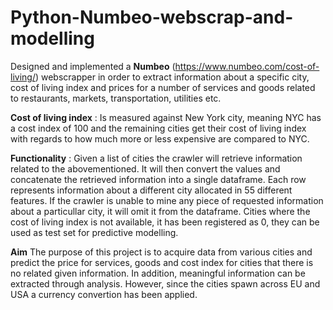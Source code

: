 # Python-Numbeo-webscrap-and-modelling

Designed and implemented a __Numbeo__ (https://www.numbeo.com/cost-of-living/) webscrapper in order to extract information about a specific city, cost of living index and prices for a number of services and goods related to restaurants, markets, transportation, utilities etc.

__Cost of living index__ :
Is measured against New York city, meaning NYC has a cost index of 100 and the remaining cities get their cost of living index with regards to how much more or less expensive are compared to NYC.


__Functionality__ :
Given a list of cities the crawler will retrieve information related to the abovementioned. It will then convert the values and concatenate the retrieved information into a single dataframe. Each row represents information about a different city allocated in 55 different features. If the crawler is unable to mine any piece of requested information about a particullar city, it will omit it from the dataframe.
Cities where the cost of living index is not available, it has been registered as 0, they can be used as test set for predictive modelling.

__Aim__
The purpose of this project is to acquire data from various cities and predict the price for services, goods and cost index for cities that there is no related given information. In addition, meaningful information can be extracted through analysis. However, since the cities spawn across EU and USA a currency convertion has been applied.
